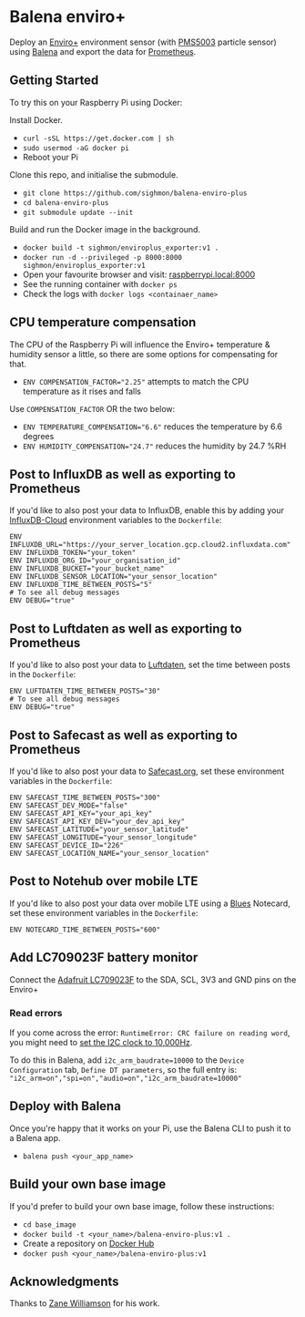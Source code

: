 # Balena enviro+

Deploy an [Enviro+](https://shop.pimoroni.com/products/enviro) environment sensor (with [PMS5003](https://shop.pimoroni.com/products/pms5003-particulate-matter-sensor-with-cable) particle sensor) using [Balena](https://www.balena.io) and export the data for [Prometheus](https://prometheus.io).

## Getting Started

To try this on your Raspberry Pi using Docker:

Install Docker.

* `curl -sSL https://get.docker.com | sh`
* `sudo usermod -aG docker pi`
* Reboot your Pi

Clone this repo, and initialise the submodule.

* `git clone https://github.com/sighmon/balena-enviro-plus`
* `cd balena-enviro-plus`
* `git submodule update --init`

Build and run the Docker image in the background.

* `docker build -t sighmon/enviroplus_exporter:v1 .`
* `docker run -d --privileged -p 8000:8000 sighmon/enviroplus_exporter:v1`
* Open your favourite browser and visit: [raspberrypi.local:8000](http://raspberrypi.local:8000)
* See the running container with `docker ps`
* Check the logs with `docker logs <containaer_name>`

## CPU temperature compensation

The CPU of the Raspberry Pi will influence the Enviro+ temperature & humidity sensor a little, so there are some options for compensating for that.

* `ENV COMPENSATION_FACTOR="2.25"` attempts to match the CPU temperature as it rises and falls

Use `COMPENSATION_FACTOR` OR the two below:

* `ENV TEMPERATURE_COMPENSATION="6.6"` reduces the temperature by 6.6 degrees
* `ENV HUMIDITY_COMPENSATION="24.7"` reduces the humidity by 24.7 %RH

## Post to InfluxDB as well as exporting to Prometheus

If you'd like to also post your data to InfluxDB, enable this by adding your [InfluxDB-Cloud](https://www.influxdata.com/products/influxdb-cloud/) environment variables to the `Dockerfile`:

```env
ENV INFLUXDB_URL="https://your_server_location.gcp.cloud2.influxdata.com"
ENV INFLUXDB_TOKEN="your_token"
ENV INFLUXDB_ORG_ID="your_organisation_id"
ENV INFLUXDB_BUCKET="your_bucket_name"
ENV INFLUXDB_SENSOR_LOCATION="your_sensor_location"
ENV INFLUXDB_TIME_BETWEEN_POSTS="5"
# To see all debug messages
ENV DEBUG="true"
```

## Post to Luftdaten as well as exporting to Prometheus

If you'd like to also post your data to [Luftdaten](https://meine.luftdaten.info), set the time between posts in the `Dockerfile`:

```env
ENV LUFTDATEN_TIME_BETWEEN_POSTS="30"
# To see all debug messages
ENV DEBUG="true"
```

## Post to Safecast as well as exporting to Prometheus

If you'd like to also post your data to [Safecast.org](https://safecast.org), set these environment variables in the `Dockerfile`:

```env
ENV SAFECAST_TIME_BETWEEN_POSTS="300"
ENV SAFECAST_DEV_MODE="false"
ENV SAFECAST_API_KEY="your_api_key"
ENV SAFECAST_API_KEY_DEV="your_dev_api_key"
ENV SAFECAST_LATITUDE="your_sensor_latitude"
ENV SAFECAST_LONGITUDE="your_sensor_longitude"
ENV SAFECAST_DEVICE_ID="226"
ENV SAFECAST_LOCATION_NAME="your_sensor_location"
```

## Post to Notehub over mobile LTE

If you'd like to also post your data over mobile LTE using a [Blues](https://blues.io) Notecard, set these environment variables in the `Dockerfile`:

```env
ENV NOTECARD_TIME_BETWEEN_POSTS="600"
```

## Add LC709023F battery monitor

Connect the [Adafruit LC709023F](https://www.adafruit.com/product/4712) to the SDA, SCL, 3V3 and GND pins on the Enviro+

### Read errors

If you come across the error: `RuntimeError: CRC failure on reading word`, you might need to [set the I2C clock to 10,000Hz](https://learn.adafruit.com/circuitpython-on-raspberrypi-linux/i2c-clock-stretching).

To do this in Balena, add `i2c_arm_baudrate=10000` to the `Device Configuration` tab, `Define DT parameters`, so the full entry is: `"i2c_arm=on","spi=on","audio=on","i2c_arm_baudrate=10000"`

## Deploy with Balena

Once you're happy that it works on your Pi, use the Balena CLI to push it to a Balena app.

* `balena push <your_app_name>`

## Build your own base image

If you'd prefer to build your own base image, follow these instructions:

* `cd base_image`
* `docker build -t <your_name>/balena-enviro-plus:v1 .`
* Create a repository on [Docker Hub](https://hub.docker.com/)
* `docker push <your_name>/balena-enviro-plus:v1`

## Acknowledgments

Thanks to [Zane Williamson](https://github.com/sepulworld/balena-environ-plus) for his work.
